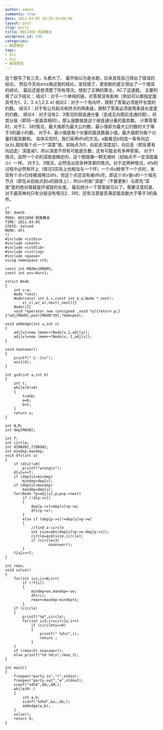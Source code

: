 ```yaml
---
author: admin
comments: true
date: 2011-03-05 10:29:32+00:00
layout: post
slug: party
title: NOI2008 假面舞会
wordpress_id: 249
categories:
- 解题报告
tags:
- dfs
- noi
- 解题报告
---
```


这个题写了有三天，头都大了。
最开始以为是水题，后来发现自己得出了错误的结论。
然后今天向xmz阐述我的结论，发现错了，更悲剧的是又得出了一个错误的结论。
最后还是想清楚了所有情况，想到了正确的算法，AC了这道题。
主要利用了以下结论：
结论1：对于一个单纯的链，对答案没有影响（例如可以都指定面具号为1，2，3..k,1,2,3..k)
结论2：对于一个有向环，限制了答案必须是环长度的约数。
结论3：对于有公共起点和终点的两条链，限制了答案必须是两条链长度差的约数。
结论4：对于没有2、3情况的弱连通分量（变成无向图后连通的图），将其分层（即同一层面具相同），那么层数就是这个弱连通分量的面具数。
计算答案时，对于2、3的情况，最大值即为最大公约数，最小值即为最大公约数的大于等于3的最小约数。
对于4，最小值是每个分量的面具数最小值，最大值即为每个分量的面具数和。
具体实现时，我们采用dfs的方法。a能看见b则连一条有向边(a,b),赋给每个点一个“深度”值。初始点为0，向前走深度加1，向后走（即反着有向边走）深度减1，所以深度不但有可能是负数，还有可能会有多种答案。
对于1情况，自然一个点的深度是确定的，这个图就像一颗无根树（初始点不一定深度最小）一样。
对于2、3情况，必然会出现多种答案的情况。对于这两种情况，dfs的过程中必然有环上（情况3实际上也相当与一个环）一个点u枚举下一个点时，发现有个点v已经被调用过dfs，但这个点还没有被dfs完，即这个点v是u的一个祖先节点（即在从初始点到u的路径上），所以v的新"深度”（不要更新）与原先“深度”差的绝对值就是环或链的长度。
最后统计一下答案就可以了。需要注意的是，对于最简单的只有分层没有情况2、3时，还有注意是否满足面具数大于等于3的条件。

    
    
    /*
    ID: dxmtb
    PROG: NOI2008 假面舞会
    TIME: 2011.03.05
    STATE: Solved
    MEMO: dfs
    */
    #include <cstdio>
    #include <cmath>
    #include <cstdlib>
    #include <cstring>
    #include <queue>
    using namespace std;
    
    const int MAXN=100005;
    const int oo=~0u>>1;
    
    struct Node
    {
    	int v,w;
    	Node *next;
    	Node(const int &_v,const int &_w,Node *_next):
    	    v(_v),w(_w),next(_next){}
    	Node(){}
    	void *operator new (unsigned ,void *p){return p;}
    }*adj[MAXN],pool[MAXN*30],*mem=pool;
    
    void addedge(int u,int v)
    {
    	adj[u]=new (mem++)Node(v,1,adj[u]);
    	adj[v]=new (mem++)Node(u,-1,adj[v]);
    }
    
    void noanswer()
    {
    	printf("-1 -1\n");
    	exit(0);
    }
    
    int gcd(int a,int b)
    {
    	int t;
    	while(b!=0)
    	{
    		t=a%b;
    		a=b;
    		b=t;
    	}
    	return a;
    }
    
    int N,M;
    int dep[MAXN];
    
    int T;
    int circle;
    int d[MAXN],f[MAXN];
    int mindep,maxdep;
    void dfs(int u)
    {
    	if (d[u]!=0)
    		printf("wrong\n");
    	d[u]=++T;
    	if (dep[u]<mindep)
    		mindep=dep[u];
    	if (dep[u]>maxdep)
    		maxdep=dep[u];
    	for(Node *p=adj[u];p;p=p->next)
    		if (!d[p->v])
    		{
    			dep[p->v]=dep[u]+p->w;
    			dfs(p->v);
    		}
    		else if (dep[p->v]!=dep[u]+p->w)
    		{
    			//find a circle
    			int size=abs(dep[u]+p->w-dep[p->v]);
    			circle=gcd(size,circle);
    			if (circle<3)
    			       	noanswer();
    		}
    	f[u]=++T;
    }
    
    int rmax;
    void solve()
    {
    	for(int i=1;i<=N;i++)
    		if (!f[i])
    		{
    			mindep=oo,maxdep=-oo;
    			dfs(i);
    			rmax+=maxdep-mindep+1;
    		}
    	if (circle)
    	{
    		printf("%d",circle);
    		for(int i=3;i<=circle;i++)
    			if (circle%i==0)
    			{
    				printf(" %d\n",i);
    				return ;
    			}
    	}
    	if (rmax<3) noanswer();
    	else printf("%d %d\n",rmax,3);
    }
    
    int main()
    {
    	freopen("party.in","r",stdin);
    	freopen("party.out","w",stdout);
    	scanf("%d%d",&N;,&M;);
    	while(M--)
    	{
    		int a,b;
    		scanf("%d%d",&a;,&b;);
    		addedge(a,b);
    	}
    	solve();
    	return 0;
    }
    
